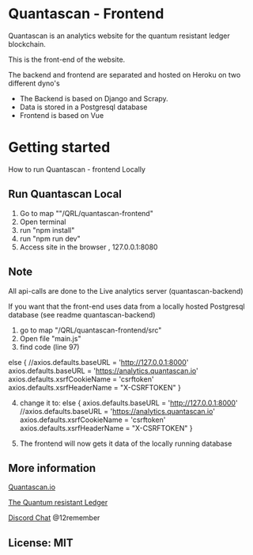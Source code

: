 # Quantascan - Frontend

Quantascan is an analytics website for the quantum resistant ledger blockchain.

This is the front-end of the website.

The backend and frontend are separated and hosted on Heroku on two different dyno's

- The Backend is based on Django and Scrapy. 
- Data is stored in a Postgresql database
- Frontend is based on Vue

# Getting started

How to run Quantascan - frontend Locally

## Run Quantascan Local
1. Go to map ""/QRL/quantascan-frontend"
2. Open terminal
3. run "npm install"
3. run "npm run dev"
4. Access site in the browser , 127.0.0.1:8080

## Note
All api-calls are done to the Live analytics server (quantascan-backend)

If you want that the front-end uses data from a locally hosted Postgresql database (see readme quantascan-backend)
1. go to map "/QRL/quantascan-frontend/src"
2. Open file "main.js"
3. find code (line 97) 

else {
//axios.defaults.baseURL = 'http://127.0.0.1:8000'
 axios.defaults.baseURL = 'https://analytics.quantascan.io'
 axios.defaults.xsrfCookieName = 'csrftoken'
 axios.defaults.xsrfHeaderName = "X-CSRFTOKEN"
}

4. change it to:
else {
 axios.defaults.baseURL = 'http://127.0.0.1:8000'
 //axios.defaults.baseURL = 'https://analytics.quantascan.io'
 axios.defaults.xsrfCookieName = 'csrftoken'
 axios.defaults.xsrfHeaderName = "X-CSRFTOKEN"
}

5. The frontend will now gets it data of the locally running database 



## More information

[Quantascan.io](https://www.quantascan.io "Quantascan.io")

[The Quantum resistant Ledger](https://www.theqrl.org/ "The QRL homepage")

[Discord Chat](https://discord.gg/RcR9WzX "Discord Chat") @12remember



## License: MIT


